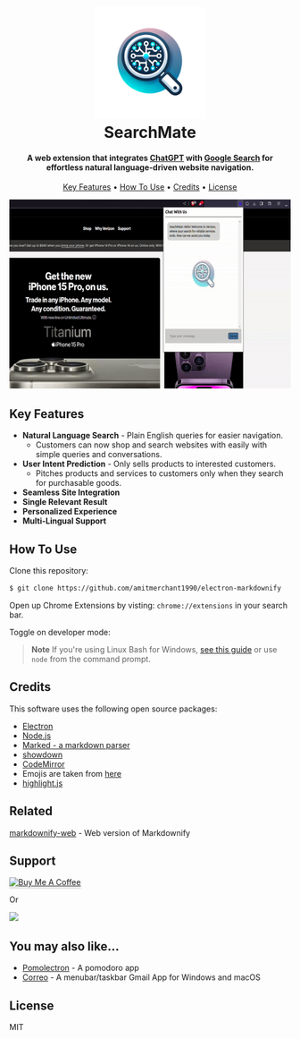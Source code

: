 
<h1 align="center">
  <br>
  <a href="#"><img src="https://raw.githubusercontent.com/alexchristy/SearchMate/main/Extension/img/logo.png" alt="SearchMate" width="200"></a>
  <br>
  SearchMate
  <br>
</h1>

<h4 align="center">A web extension that integrates <a href="https://chat.openai.com" target="_blank">ChatGPT</a> with <a href="https://google.com" target="_blank">Google Search</a> for effortless natural language-driven website navigation.</h4>

<p align="center">
  <a href="#key-features">Key Features</a> •
  <a href="#how-to-use">How To Use</a> •
  <a href="#credits">Credits</a> •
  <a href="#license">License</a>
</p>

<p align="center">
	<img src="https://raw.githubusercontent.com/alexchristy/SearchMate/main/gifs/query.gif" width="600" height="338">
</p>

## Key Features

* **Natural Language Search** - Plain English queries for easier navigation.
  - Customers can now shop and search websites with easily with simple queries and conversations.
* **User Intent Prediction** - Only sells products to interested customers.
  - Pitches products and services to customers only when they search for purchasable goods.
* **Seamless Site Integration**
* **Single Relevant Result**
* **Personalized Experience**
* **Multi-Lingual Support**

## How To Use

Clone this repository:

```bash
$ git clone https://github.com/amitmerchant1990/electron-markdownify
```

Open up Chrome Extensions by visting: `chrome://extensions` in your search bar.

Toggle on developer mode: 

> **Note**
> If you're using Linux Bash for Windows, [see this guide](https://www.howtogeek.com/261575/how-to-run-graphical-linux-desktop-applications-from-windows-10s-bash-shell/) or use `node` from the command prompt.

## Credits

This software uses the following open source packages:

- [Electron](http://electron.atom.io/)
- [Node.js](https://nodejs.org/)
- [Marked - a markdown parser](https://github.com/chjj/marked)
- [showdown](http://showdownjs.github.io/showdown/)
- [CodeMirror](http://codemirror.net/)
- Emojis are taken from [here](https://github.com/arvida/emoji-cheat-sheet.com)
- [highlight.js](https://highlightjs.org/)

## Related

[markdownify-web](https://github.com/amitmerchant1990/markdownify-web) - Web version of Markdownify

## Support

<a href="https://www.buymeacoffee.com/5Zn8Xh3l9" target="_blank"><img src="https://www.buymeacoffee.com/assets/img/custom_images/purple_img.png" alt="Buy Me A Coffee" style="height: 41px !important;width: 174px !important;box-shadow: 0px 3px 2px 0px rgba(190, 190, 190, 0.5) !important;-webkit-box-shadow: 0px 3px 2px 0px rgba(190, 190, 190, 0.5) !important;" ></a>

<p>Or</p> 

<a href="https://www.patreon.com/amitmerchant">
	<img src="https://c5.patreon.com/external/logo/become_a_patron_button@2x.png" width="160">
</a>

## You may also like...

- [Pomolectron](https://github.com/amitmerchant1990/pomolectron) - A pomodoro app
- [Correo](https://github.com/amitmerchant1990/correo) - A menubar/taskbar Gmail App for Windows and macOS

## License

MIT
